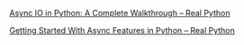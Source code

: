 
[Async IO in Python: A Complete Walkthrough – Real Python ](https://realpython.com/async-io-python/)



[Getting Started With Async Features in Python – Real Python ](https://realpython.com/python-async-features/)
